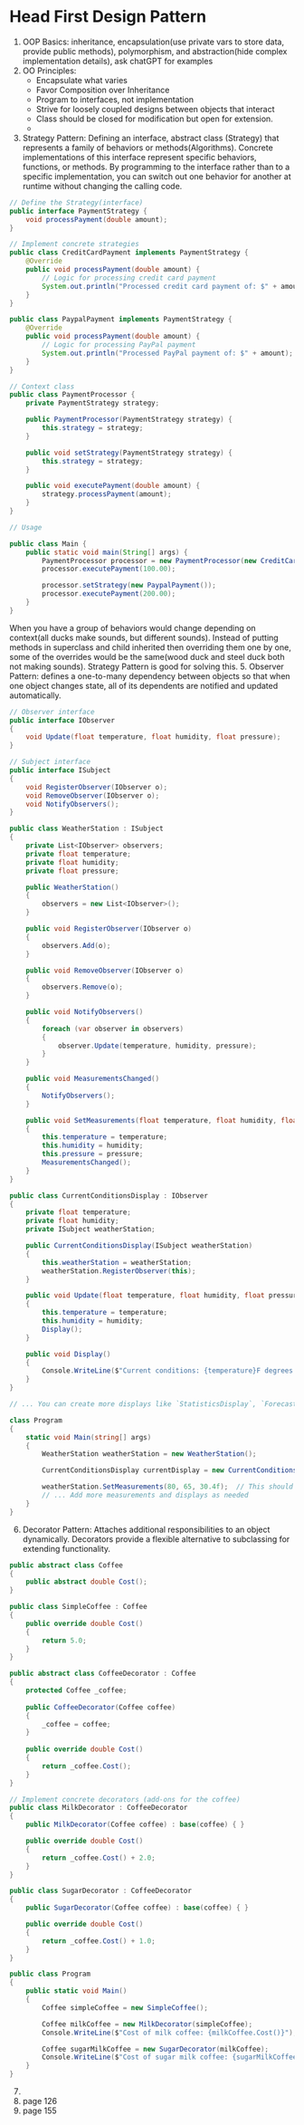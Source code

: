 # Head First Design Pattern

1. OOP Basics: inheritance, encapsulation(use private vars to store data, provide public methods), polymorphism, and abstraction(hide complex implementation details), ask chatGPT for examples
2. OO Principles:
    - Encapsulate what varies
    - Favor Composition over Inheritance
    - Program to interfaces, not implementation
    - Strive for loosely coupled designs between objects that interact
    - Class should be closed for modification but open for extension.
    - 
3. Strategy Pattern: Defining an interface, abstract class (Strategy) that represents a family of behaviors or methods(Algorithms). Concrete implementations of this interface represent specific behaviors, functions, or methods. By programming to the interface rather than to a specific implementation, you can switch out one behavior for another at runtime without changing the calling code.
```java
// Define the Strategy(interface)
public interface PaymentStrategy {
    void processPayment(double amount);
}

// Implement concrete strategies
public class CreditCardPayment implements PaymentStrategy {
    @Override
    public void processPayment(double amount) {
        // Logic for processing credit card payment
        System.out.println("Processed credit card payment of: $" + amount);
    }
}

public class PaypalPayment implements PaymentStrategy {
    @Override
    public void processPayment(double amount) {
        // Logic for processing PayPal payment
        System.out.println("Processed PayPal payment of: $" + amount);
    }
}

// Context class
public class PaymentProcessor {
    private PaymentStrategy strategy;

    public PaymentProcessor(PaymentStrategy strategy) {
        this.strategy = strategy;
    }

    public void setStrategy(PaymentStrategy strategy) {
        this.strategy = strategy;
    }

    public void executePayment(double amount) {
        strategy.processPayment(amount);
    }
}

// Usage

public class Main {
    public static void main(String[] args) {
        PaymentProcessor processor = new PaymentProcessor(new CreditCardPayment());
        processor.executePayment(100.00);

        processor.setStrategy(new PaypalPayment());
        processor.executePayment(200.00);
    }
}
```
When you have a group of behaviors would change depending on context(all ducks make sounds, but different sounds). Instead of putting methods in superclass and child inherited then overriding them one by one, some of the overrides would be the same(wood duck and steel duck both not making sounds). Strategy Pattern is good for solving this.
5. Observer Pattern: defines a one-to-many dependency between objects so that when one object changes state, all of its dependents are notified and updated automatically. 
```csharp
// Observer interface
public interface IObserver
{
    void Update(float temperature, float humidity, float pressure);
}

// Subject interface
public interface ISubject
{
    void RegisterObserver(IObserver o);
    void RemoveObserver(IObserver o);
    void NotifyObservers();
}

public class WeatherStation : ISubject
{
    private List<IObserver> observers;
    private float temperature;
    private float humidity;
    private float pressure;

    public WeatherStation()
    {
        observers = new List<IObserver>();
    }

    public void RegisterObserver(IObserver o)
    {
        observers.Add(o);
    }

    public void RemoveObserver(IObserver o)
    {
        observers.Remove(o);
    }

    public void NotifyObservers()
    {
        foreach (var observer in observers)
        {
            observer.Update(temperature, humidity, pressure);
        }
    }

    public void MeasurementsChanged()
    {
        NotifyObservers();
    }

    public void SetMeasurements(float temperature, float humidity, float pressure)
    {
        this.temperature = temperature;
        this.humidity = humidity;
        this.pressure = pressure;
        MeasurementsChanged();
    }
}

public class CurrentConditionsDisplay : IObserver
{
    private float temperature;
    private float humidity;
    private ISubject weatherStation;

    public CurrentConditionsDisplay(ISubject weatherStation)
    {
        this.weatherStation = weatherStation;
        weatherStation.RegisterObserver(this);
    }

    public void Update(float temperature, float humidity, float pressure)
    {
        this.temperature = temperature;
        this.humidity = humidity;
        Display();
    }

    public void Display()
    {
        Console.WriteLine($"Current conditions: {temperature}F degrees and {humidity}% humidity");
    }
}

// ... You can create more displays like `StatisticsDisplay`, `ForecastDisplay`, etc.

class Program
{
    static void Main(string[] args)
    {
        WeatherStation weatherStation = new WeatherStation();

        CurrentConditionsDisplay currentDisplay = new CurrentConditionsDisplay(weatherStation);

        weatherStation.SetMeasurements(80, 65, 30.4f);  // This should update the `currentDisplay` automatically
        // ... Add more measurements and displays as needed
    }
}
```
6. Decorator Pattern: Attaches additional responsibilities to an object dynamically. Decorators provide a flexible alternative to subclassing for extending functionality.
```csharp
public abstract class Coffee
{
    public abstract double Cost();
}

public class SimpleCoffee : Coffee
{
    public override double Cost()
    {
        return 5.0;
    }
}

public abstract class CoffeeDecorator : Coffee
{
    protected Coffee _coffee;
    
    public CoffeeDecorator(Coffee coffee)
    {
        _coffee = coffee;
    }
    
    public override double Cost()
    {
        return _coffee.Cost();
    }
}

// Implement concrete decorators (add-ons for the coffee)
public class MilkDecorator : CoffeeDecorator
{
    public MilkDecorator(Coffee coffee) : base(coffee) { }

    public override double Cost()
    {
        return _coffee.Cost() + 2.0;
    }
}

public class SugarDecorator : CoffeeDecorator
{
    public SugarDecorator(Coffee coffee) : base(coffee) { }

    public override double Cost()
    {
        return _coffee.Cost() + 1.0;
    }
}

public class Program
{
    public static void Main()
    {
        Coffee simpleCoffee = new SimpleCoffee();

        Coffee milkCoffee = new MilkDecorator(simpleCoffee);
        Console.WriteLine($"Cost of milk coffee: {milkCoffee.Cost()}");

        Coffee sugarMilkCoffee = new SugarDecorator(milkCoffee);
        Console.WriteLine($"Cost of sugar milk coffee: {sugarMilkCoffee.Cost()}");
    }
}

```
7. 
8. page 126
9. page 155




